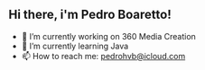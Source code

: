 ## Hi there, i'm Pedro Boaretto!
- 🔭 I’m currently working on 360 Media Creation
- 🌱 I’m currently learning Java 
- 📫 How to reach me: pedrohvb@icloud.com
